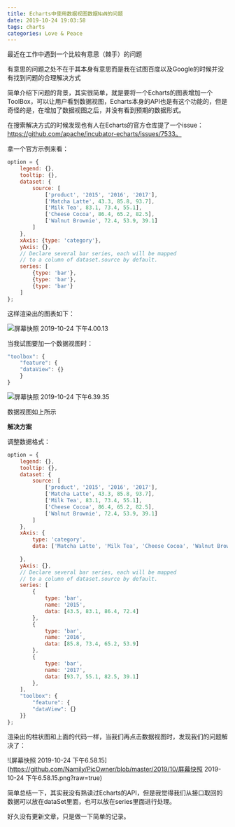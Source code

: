 ```yaml
---
title: Echarts中使用数据视图数据NaN的问题
date: 2019-10-24 19:03:58
tags: charts
categories: Love & Peace
---
```


最近在工作中遇到一个比较有意思（棘手）的问题

有意思的问题之处不在于其本身有意思而是我在试图百度以及Google的时候并没有找到问题的合理解决方式

简单介绍下问题的背景，其实很简单，就是要将一个Echarts的图表增加一个ToolBox，可以让用户看到数据视图，Echarts本身的API也是有这个功能的，但是奇怪的是，在增加了数据视图之后，并没有看到预期的数据形式。

在搜索解决方式的时候发现也有人在Echarts的官方仓库提了一个issue： https://github.com/apache/incubator-echarts/issues/7533。

拿一个官方示例来看：

```javascript
option = {
    legend: {},
    tooltip: {},
    dataset: {
        source: [
            ['product', '2015', '2016', '2017'],
            ['Matcha Latte', 43.3, 85.8, 93.7],
            ['Milk Tea', 83.1, 73.4, 55.1],
            ['Cheese Cocoa', 86.4, 65.2, 82.5],
            ['Walnut Brownie', 72.4, 53.9, 39.1]
        ]
    },
    xAxis: {type: 'category'},
    yAxis: {},
    // Declare several bar series, each will be mapped
    // to a column of dataset.source by default.
    series: [
        {type: 'bar'},
        {type: 'bar'},
        {type: 'bar'}
    ]
};

```

这样渲染出的图表如下：

![屏幕快照 2019-10-24 下午4.00.13](https://github.com/Namily/PicOwner/blob/master/2019/10/%E5%B1%8F%E5%B9%95%E5%BF%AB%E7%85%A7%202019-10-24%20%E4%B8%8B%E5%8D%884.00.13.png?raw=true)

当我试图要加一个数据视图时：

```javascript
"toolbox": {
	"feature": {
  	"dataView": {}
 	}
}
```

![屏幕快照 2019-10-24 下午6.39.35](https://github.com/Namily/PicOwner/blob/master/2019/10/%E5%B1%8F%E5%B9%95%E5%BF%AB%E7%85%A7%202019-10-24%20%E4%B8%8B%E5%8D%886.39.35.png?raw=true)

数据视图如上所示



**解决方案**

调整数据格式：

```javascript
option = {
    legend: {},
    tooltip: {},
    dataset: {
        source: [
            ['product', '2015', '2016', '2017'],
            ['Matcha Latte', 43.3, 85.8, 93.7],
            ['Milk Tea', 83.1, 73.4, 55.1],
            ['Cheese Cocoa', 86.4, 65.2, 82.5],
            ['Walnut Brownie', 72.4, 53.9, 39.1]
        ]
    },
    xAxis: {
        type: 'category',
        data: ['Matcha Latte', 'Milk Tea', 'Cheese Cocoa', 'Walnut Brownie']
        
    },
    yAxis: {},
    // Declare several bar series, each will be mapped
    // to a column of dataset.source by default.
    series: [
        {
            type: 'bar',
            name: '2015',
            data: [43.5, 83.1, 86.4, 72.4]
        },
        {
            type: 'bar',
            name: '2016',
            data: [85.8, 73.4, 65.2, 53.9]
        },
        {
            type: 'bar',
            name: '2017',
            data: [93.7, 55.1, 82.5, 39.1]
        },
    ],
    "toolbox": {
        "feature": {
        "dataView": {}
    }}
};

```



渲染出的柱状图和上面的代码一样，当我们再点击数据视图时，发现我们的问题解决了：

![屏幕快照 2019-10-24 下午6.58.15](https://github.com/Namily/PicOwner/blob/master/2019/10/屏幕快照 2019-10-24 下午6.58.15.png?raw=true)



简单总结一下，其实我没有熟读过Echarts的API，但是我觉得我们从接口取回的数据可以放在dataSet里面，也可以放在series里面进行处理。

好久没有更新文章，只是做一下简单的记录。
